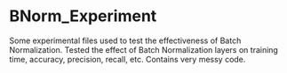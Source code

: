 # BNorm_Experiment

Some experimental files used to test the effectiveness of Batch Normalization. Tested the effect of Batch Normalization layers on training time, accuracy, precision, recall, etc.
Contains very messy code.
